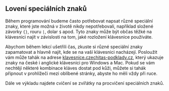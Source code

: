 ## Lovení speciálních znaků

Během programování budeme často potřebovat napsat různé speciální znaky, které jste možná v životě nikdy nepotřebovali, například složené závorky `{}`, rouru `|`, dolar `$` apod. Tyto znaky může být občas těžké na klávesnici najít v závislosti na tom, jaké rozložení klávesnice používáte.

Abychom během lekcí ušetřili čas, zkuste si různé speciální znaky zapamatovat a hlavně najít, kde se na vaší klávesnici nacházejí. Posloužit vám může tahák na adrese [klavesnice.czechitas-podklady.cz](https://klavesnice.czechitas-podklady.cz/), který ukazuje znaky na české i anglické klávesnici pro Windows a Mac. Pokud se vám nechtějí některé kombinace kláves dostat pod kůži, můžete si tahák připnout v prohlížeči mezi oblíbené stránky, abyste ho měli vždy při ruce.

Dále ve výkladu najdete cvičení se zvířátky na procvičení speciálních znaků.
